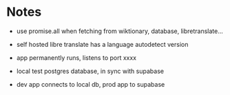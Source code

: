 # Notes

- use promise.all when fetching from wiktionary, database, libretranslate...
- self hosted libre translate has a language autodetect version

- app permanently runs, listens to port xxxx
- local test postgres database, in sync with supabase
- dev app connects to local db, prod app to supabase
